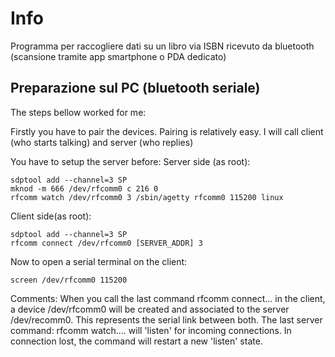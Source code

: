 # Info

Programma per raccogliere dati su un libro via ISBN ricevuto da bluetooth (scansione tramite app smartphone o PDA dedicato)

## Preparazione sul PC (bluetooth seriale)

The steps bellow worked for me:

Firstly you have to pair the devices. Pairing is relatively easy. I will call client (who starts talking) and server (who replies)

You have to setup the server before: Server side (as root):

    sdptool add --channel=3 SP
    mknod -m 666 /dev/rfcomm0 c 216 0
    rfcomm watch /dev/rfcomm0 3 /sbin/agetty rfcomm0 115200 linux

Client side(as root):

    sdptool add --channel=3 SP
    rfcomm connect /dev/rfcomm0 [SERVER_ADDR] 3

Now to open a serial terminal on the client:

    screen /dev/rfcomm0 115200

Comments:
When you call the last command rfcomm connect... in the client, a device /dev/rfcomm0 will be created and associated to the server /dev/recomm0. This represents the serial link between both.
The last server command: rfcomm watch.... will 'listen' for incoming connections. In connection lost, the command will restart a new 'listen' state.